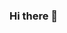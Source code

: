 ### Hi there 👋

<!--
**edison914/edison914** is a ✨ _special_ ✨ repository because its `README.md` (this file) appears on your GitHub profile.

Here are some ideas to get you started:

- 🔭 I’m currently working on my personal project - FurryGo
- 🌱 I’m currently learning material UI
- 📫 How to reach me: <a href="mailto:zhongyuan.d@gmail.com">Email</a> <a href="https://www.linkedin.com/in/zhongyuan-eddie-ding-eit-41b60035/">LinkedIn</a>
- 😄 Pronouns: He/Him
- ⚡ Fun fact: I speak 3 languanges and love traveling!
-->
